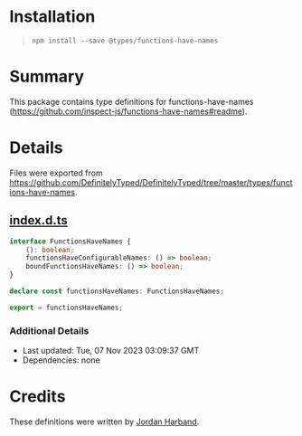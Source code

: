 # Installation
> `npm install --save @types/functions-have-names`

# Summary
This package contains type definitions for functions-have-names (https://github.com/inspect-js/functions-have-names#readme).

# Details
Files were exported from https://github.com/DefinitelyTyped/DefinitelyTyped/tree/master/types/functions-have-names.
## [index.d.ts](https://github.com/DefinitelyTyped/DefinitelyTyped/tree/master/types/functions-have-names/index.d.ts)
````ts
interface FunctionsHaveNames {
    (): boolean;
    functionsHaveConfigurableNames: () => boolean;
    boundFunctionsHaveNames: () => boolean;
}

declare const functionsHaveNames: FunctionsHaveNames;

export = functionsHaveNames;

````

### Additional Details
 * Last updated: Tue, 07 Nov 2023 03:09:37 GMT
 * Dependencies: none

# Credits
These definitions were written by [Jordan Harband](https://github.com/ljharb).

